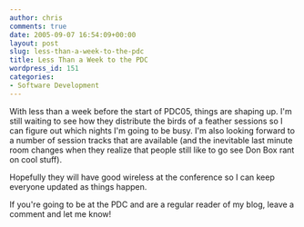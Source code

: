 ```yaml
---
author: chris
comments: true
date: 2005-09-07 16:54:09+00:00
layout: post
slug: less-than-a-week-to-the-pdc
title: Less Than a Week to the PDC
wordpress_id: 151
categories:
- Software Development
---
```


With less than a week before the start of PDC05, things are shaping up. I'm still waiting to see how they distribute the birds of a feather sessions so I can figure out which nights I'm going to be busy. I'm also looking forward to a number of session tracks that are available (and the inevitable last minute room changes when they realize that people still like to go see Don Box rant on cool stuff).

Hopefully they will have good wireless at the conference so I can keep everyone updated as things happen.

If you're going to be at the PDC and are a regular reader of my blog, leave a comment and let me know!


